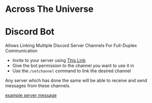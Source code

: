 # Across The Universe
# Discord Bot

Allows Linking Multiple Discord Server Channels For Full-Duplex Communication

* Invite to your server using [This Link](https://discord.com/oauth2/authorize?client_id=1400556907864784926)
* Give the bot permission to the channel you want to use it in
* Use the `/setchannel` command to link the desired channel

Any server which has done the same will be able to receive and send messages from these channels.

[example server message](https://spawningpool.net/images/atu_example.PNG)
